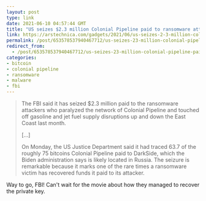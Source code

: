 ```yaml
---
layout: post
type: link
date: 2021-06-10 04:57:44 GMT
title: "US seizes $2.3 million Colonial Pipeline paid to ransomware attackers"
link: https://arstechnica.com/gadgets/2021/06/us-seizes-2-3-million-colonial-pipeline-paid-to-ransomware-attackers/
permalink: /post/653578537940467712/us-seizes-23-million-colonial-pipeline-paid-to
redirect_from: 
  - /post/653578537940467712/us-seizes-23-million-colonial-pipeline-paid-to
categories:
- bitcoin
- colonial pipeline
- ransomware
- malware
- fbi
---
```

<blockquote><p>The FBI said it has seized $2.3 million paid to the ransomware attackers who paralyzed the network of Colonial Pipeline and touched off gasoline and jet fuel supply disruptions up and down the East Coast last month.</p> 
<p>[...]</p>
<p>On Monday, the US Justice Department said it had traced 63.7 of the roughly 75 bitcoins Colonial Pipeline paid to DarkSide, which the Biden administration says is likely located in Russia. The seizure is remarkable because it marks one of the rare times a ransomware victim has recovered funds it paid to its attacker.</p></blockquote>
<p>Way to go, FBI! Can't wait for the movie about how they managed to recover the private key.</p>